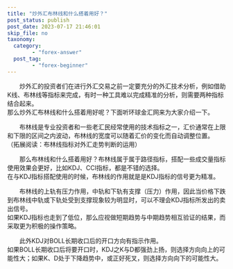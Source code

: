 ```yaml
---
title: "炒外汇布林线和什么搭着用好？"
post_status: publish
post_date: 2023-07-17 21:46:01
skip_file: no
taxonomy:
  category:
        - "forex-answer"
  post_tag:
        - "forex-beginner"
---
```


　　炒外汇的投资者们在进行外汇交易之前一定要充分的外汇技术分析，例如借助K线、布林线等指标来完成，有时一种工具难以完成精准的分析，则需要两种指标结合起来。  
那么炒外汇布林线和什么搭着用好呢？下面听环球金汇网来为大家介绍一下。

　　布林线是专业投资者和一些老汇民经常使用的技术指标之一，汇价通常在上限和下限的区间之内波动，布林线的宽度可以随着汇价的变化而自动调整位置。  
（拓展阅读：布林线指标对外汇走势判断的运用）

　　那么布林线和什么搭着用好？布林线属于属于路径指标，搭配一些成交量指标使用效果会更好，比如KDJ、CCI指标，都是不错的选择。  
在与KDJ指标搭配使用的时候，布林线的作用就是是KDJ指标的信号更为精准。

　　布林线的上轨有压力作用，中轨和下轨有支撑（压力）作用，因此当价格下跌到布林线中轨或下轨处受到支撑现象较为明显时，可以不理会KDJ指标所发出的卖出信号。  
如果KDJ指标也走到了低位，那么应视做短期趋势与中期趋势相互验证的结果，而采取更为积极的操作策略。

　　此外KDJ对BOLL长期收口后的开口方向有指示作用。  
如果BOLL长期收口后将要开口时，KDJ之K与D都强劲上扬，则选择方向向上的可能性大；如果K、D处于下降趋势中，或正好死叉，则选择方向向下的可能性大。
